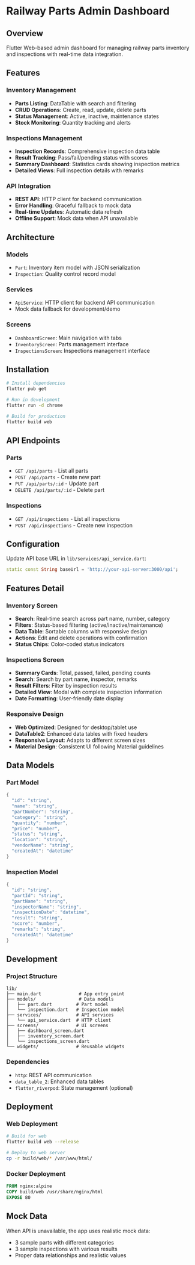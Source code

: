# Railway Parts Admin Dashboard

## Overview
Flutter Web-based admin dashboard for managing railway parts inventory and inspections with real-time data integration.

## Features

### Inventory Management
- **Parts Listing**: DataTable with search and filtering
- **CRUD Operations**: Create, read, update, delete parts
- **Status Management**: Active, inactive, maintenance states
- **Stock Monitoring**: Quantity tracking and alerts

### Inspections Management
- **Inspection Records**: Comprehensive inspection data table
- **Result Tracking**: Pass/fail/pending status with scores
- **Summary Dashboard**: Statistics cards showing inspection metrics
- **Detailed Views**: Full inspection details with remarks

### API Integration
- **REST API**: HTTP client for backend communication
- **Error Handling**: Graceful fallback to mock data
- **Real-time Updates**: Automatic data refresh
- **Offline Support**: Mock data when API unavailable

## Architecture

### Models
- `Part`: Inventory item model with JSON serialization
- `Inspection`: Quality control record model

### Services
- `ApiService`: HTTP client for backend API communication
- Mock data fallback for development/demo

### Screens
- `DashboardScreen`: Main navigation with tabs
- `InventoryScreen`: Parts management interface
- `InspectionsScreen`: Inspections management interface

## Installation

```bash
# Install dependencies
flutter pub get

# Run in development
flutter run -d chrome

# Build for production
flutter build web
```

## API Endpoints

### Parts
- `GET /api/parts` - List all parts
- `POST /api/parts` - Create new part
- `PUT /api/parts/:id` - Update part
- `DELETE /api/parts/:id` - Delete part

### Inspections
- `GET /api/inspections` - List all inspections
- `POST /api/inspections` - Create new inspection

## Configuration

Update API base URL in `lib/services/api_service.dart`:
```dart
static const String baseUrl = 'http://your-api-server:3000/api';
```

## Features Detail

### Inventory Screen
- **Search**: Real-time search across part name, number, category
- **Filters**: Status-based filtering (active/inactive/maintenance)
- **Data Table**: Sortable columns with responsive design
- **Actions**: Edit and delete operations with confirmation
- **Status Chips**: Color-coded status indicators

### Inspections Screen
- **Summary Cards**: Total, passed, failed, pending counts
- **Search**: Search by part name, inspector, remarks
- **Result Filters**: Filter by inspection results
- **Detailed View**: Modal with complete inspection information
- **Date Formatting**: User-friendly date display

### Responsive Design
- **Web Optimized**: Designed for desktop/tablet use
- **DataTable2**: Enhanced data tables with fixed headers
- **Responsive Layout**: Adapts to different screen sizes
- **Material Design**: Consistent UI following Material guidelines

## Data Models

### Part Model
```dart
{
  "id": "string",
  "name": "string",
  "partNumber": "string",
  "category": "string",
  "quantity": "number",
  "price": "number",
  "status": "string",
  "location": "string",
  "vendorName": "string",
  "createdAt": "datetime"
}
```

### Inspection Model
```dart
{
  "id": "string",
  "partId": "string",
  "partName": "string",
  "inspectorName": "string",
  "inspectionDate": "datetime",
  "result": "string",
  "score": "number",
  "remarks": "string",
  "createdAt": "datetime"
}
```

## Development

### Project Structure
```
lib/
├── main.dart              # App entry point
├── models/                # Data models
│   ├── part.dart         # Part model
│   └── inspection.dart   # Inspection model
├── services/             # API services
│   └── api_service.dart  # HTTP client
├── screens/              # UI screens
│   ├── dashboard_screen.dart
│   ├── inventory_screen.dart
│   └── inspections_screen.dart
└── widgets/              # Reusable widgets
```

### Dependencies
- `http`: REST API communication
- `data_table_2`: Enhanced data tables
- `flutter_riverpod`: State management (optional)

## Deployment

### Web Deployment
```bash
# Build for web
flutter build web --release

# Deploy to web server
cp -r build/web/* /var/www/html/
```

### Docker Deployment
```dockerfile
FROM nginx:alpine
COPY build/web /usr/share/nginx/html
EXPOSE 80
```

## Mock Data
When API is unavailable, the app uses realistic mock data:
- 3 sample parts with different categories
- 3 sample inspections with various results
- Proper data relationships and realistic values